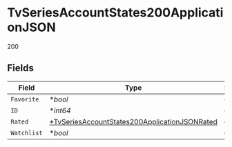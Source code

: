 # TvSeriesAccountStates200ApplicationJSON

200


## Fields

| Field                                                                                                                    | Type                                                                                                                     | Required                                                                                                                 | Description                                                                                                              | Example                                                                                                                  |
| ------------------------------------------------------------------------------------------------------------------------ | ------------------------------------------------------------------------------------------------------------------------ | ------------------------------------------------------------------------------------------------------------------------ | ------------------------------------------------------------------------------------------------------------------------ | ------------------------------------------------------------------------------------------------------------------------ |
| `Favorite`                                                                                                               | **bool*                                                                                                                  | :heavy_minus_sign:                                                                                                       | N/A                                                                                                                      | true                                                                                                                     |
| `ID`                                                                                                                     | **int64*                                                                                                                 | :heavy_minus_sign:                                                                                                       | N/A                                                                                                                      | 550                                                                                                                      |
| `Rated`                                                                                                                  | [*TvSeriesAccountStates200ApplicationJSONRated](../../models/operations/tvseriesaccountstates200applicationjsonrated.md) | :heavy_minus_sign:                                                                                                       | N/A                                                                                                                      |                                                                                                                          |
| `Watchlist`                                                                                                              | **bool*                                                                                                                  | :heavy_minus_sign:                                                                                                       | N/A                                                                                                                      | false                                                                                                                    |
